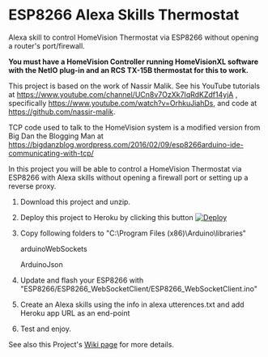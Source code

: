 # ESP8266 Alexa Skills Thermostat

Alexa skill to control HomeVision Thermostat via ESP8266 without opening a router's port/firewall.

<b>You must have a HomeVision Controller running HomeVisionXL software with the NetIO plug-in and an RCS TX-15B thermostat for this to work.</b>

This project is based on the work of Nassir Malik. See his YouTube tutorials at https://www.youtube.com/channel/UCn8v7OzXk7IqRdKZdf14yjA , specifically https://www.youtube.com/watch?v=OrhkuJiahDs, and code at https://github.com/nassir-malik.

TCP code used to talk to the HomeVision system is a modified version from Big Dan the Blogging Man at https://bigdanzblog.wordpress.com/2016/02/09/esp8266arduino-ide-communicating-with-tcp/

In this project you will be able to control a HomeVision Thermostat via ESP8266 with Alexa skills without opening a firewall port or setting up a reverse proxy.

1. Download this project and unzip.

2. Deploy this project to Heroku by clicking this button
    [![Deploy](https://www.herokucdn.com/deploy/button.svg)](https://heroku.com/deploy)

3. Copy following folders to "C:\Program Files (x86)\Arduino\libraries"

    arduinoWebSockets

    ArduinoJson

4. Update and flash your ESP8266 with "ESP8266/ESP8266_WebSocketClient/ESP8266_WebSocketClient.ino"

5. Create an Alexa skills using the info in alexa utterences.txt and add Heroku app URL as an end-point

6. Test and enjoy.


See also this Project's [Wiki page](https://github.com/rebel7580/ESP8266-Alexa_Skills_Thermostat/wiki) for more details.
